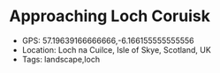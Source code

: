 # Approaching Loch Coruisk

- GPS: 57.19639166666666,-6.166155555555556
- Location: Loch na Cuilce, Isle of Skye, Scotland, UK
- Tags: landscape,loch
